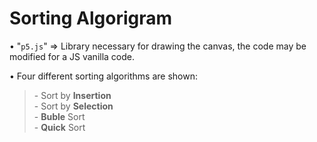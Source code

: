 <h1>Sorting Algorigram</h1>

• "<code>p5.js</code>" => Library necessary for drawing the canvas,
the code may be modified for a JS vanilla code.

• Four different sorting algorithms are shown:<br>
<blockquote>
    - Sort by <strong>Insertion</strong><br>
    - Sort by <strong>Selection</strong><br>
    - <strong>Buble</strong> Sort<br>
    - <strong>Quick</strong> Sort<br>
</blockquote>
